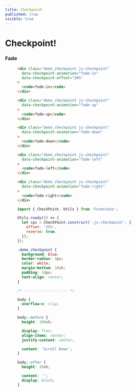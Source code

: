 ```yaml
---
title: Checkpoint
published: true
visible: true
---
```


# Checkpoint!


<!-- Aenean eu leo quam. Pellentesque ornare sem lacinia quam venenatis vestibulum. Lorem ipsum dolor sit amet, consectetur adipiscing elit. Morbi leo risus, porta ac consectetur ac, vestibulum at eros. Aenean eu leo quam. Pellentesque ornare sem lacinia quam venenatis vestibulum.

Nulla vitae elit libero, a pharetra augue. Praesent commodo cursus magna, vel scelerisque nisl consectetur et. Fusce dapibus, tellus ac cursus commodo, tortor mauris condimentum nibh, ut fermentum massa justo sit amet risus. Fusce dapibus, tellus ac cursus commodo, tortor mauris condimentum nibh, ut fermentum massa justo sit amet risus. Praesent commodo cursus magna, vel scelerisque nisl consectetur et.

Vestibulum id ligula porta felis euismod semper. Aenean lacinia bibendum nulla sed consectetur. Praesent commodo cursus magna, vel scelerisque nisl consectetur et. Donec sed odio dui. Fusce dapibus, tellus ac cursus commodo, tortor mauris condimentum nibh, ut fermentum massa justo sit amet risus.

Donec ullamcorper nulla non metus auctor fringilla. Praesent commodo cursus magna, vel scelerisque nisl consectetur et. Duis mollis, est non commodo luctus, nisi erat porttitor ligula, eget lacinia odio sem nec elit. Maecenas sed diam eget risus varius blandit sit amet non magna. Nullam id dolor id nibh ultricies vehicula ut id elit.

Aenean eu leo quam. Pellentesque ornare sem lacinia quam venenatis vestibulum. Lorem ipsum dolor sit amet, consectetur adipiscing elit. Morbi leo risus, porta ac consectetur ac, vestibulum at eros. Aenean eu leo quam. Pellentesque ornare sem lacinia quam venenatis vestibulum.

Nulla vitae elit libero, a pharetra augue. Praesent commodo cursus magna, vel scelerisque nisl consectetur et. Fusce dapibus, tellus ac cursus commodo, tortor mauris condimentum nibh, ut fermentum massa justo sit amet risus. Fusce dapibus, tellus ac cursus commodo, tortor mauris condimentum nibh, ut fermentum massa justo sit amet risus. Praesent commodo cursus magna, vel scelerisque nisl consectetur et.

Vestibulum id ligula porta felis euismod semper. Aenean lacinia bibendum nulla sed consectetur. Praesent commodo cursus magna, vel scelerisque nisl consectetur et. Donec sed odio dui. Fusce dapibus, tellus ac cursus commodo, tortor mauris condimentum nibh, ut fermentum massa justo sit amet risus.

Donec ullamcorper nulla non metus auctor fringilla. Praesent commodo cursus magna, vel scelerisque nisl consectetur et. Duis mollis, est non commodo luctus, nisi erat porttitor ligula, eget lacinia odio sem nec elit. Maecenas sed diam eget risus varius blandit sit amet non magna. Nullam id dolor id nibh ultricies vehicula ut id elit. -->


### Fade

<figure class="js-editor checkpoint_demo" markdown="1">

```html
<div class="demo_checkpoint js-checkpoint"
  data-checkpoint-animation="fade-in"
  data-checkpoint-offset="20%"
>
  <code>fade-in</code>
</div>

<div class="demo_checkpoint js-checkpoint"
  data-checkpoint-animation="fade-up"
>
  <code>fade-up</code>
</div>

<div class="demo_checkpoint js-checkpoint"
  data-checkpoint-animation="fade-down"
>
  <code>fade-down</code>
</div>

<div class="demo_checkpoint js-checkpoint"
  data-checkpoint-animation="fade-left"
>
  <code>fade-left</code>
</div>

<div class="demo_checkpoint js-checkpoint"
  data-checkpoint-animation="fade-right"
>
  <code>fade-right</code>
</div>
```

```js
import { CheckPoint, Utils } from 'Formstone';

Utils.ready(() => {
  let cps = CheckPoint.construct('.js-checkpoint', {
    offset: '25%',
    reverse: true,
  });
});
```

```css
.demo_checkpoint {
  background: blue;
  border-radius: 4px;
  color: white;
  margin-bottom: 30vh;
  padding: 10px;
  text-align: center;
}

/* -------------------- */

body {
  overflow-x: clip;
}

body::before {
  height: 100vh;

  display: flex;
  align-items: center;
  justify-content: center;

  content: 'Scroll Down';
}

body::after {
  height: 30vh;

  content: '';
  display: block;
}
```

</figure>

<style>
  .checkpoint_demo playground-preview {
    height: 500px;
  }
</style>